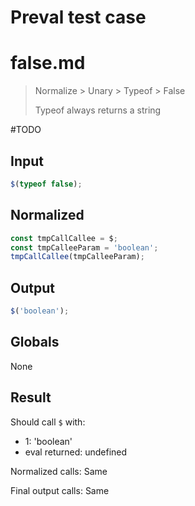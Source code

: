 # Preval test case

# false.md

> Normalize > Unary > Typeof > False
>
> Typeof always returns a string

#TODO

## Input

`````js filename=intro
$(typeof false);
`````

## Normalized

`````js filename=intro
const tmpCallCallee = $;
const tmpCalleeParam = 'boolean';
tmpCallCallee(tmpCalleeParam);
`````

## Output

`````js filename=intro
$('boolean');
`````

## Globals

None

## Result

Should call `$` with:
 - 1: 'boolean'
 - eval returned: undefined

Normalized calls: Same

Final output calls: Same
